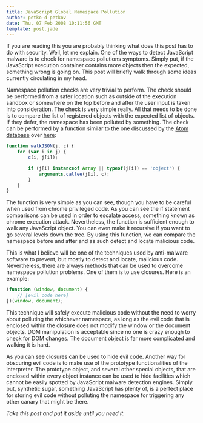```yaml
---
title: JavaScript Global Namespace Pollution
author: petko-d-petkov
date: Thu, 07 Feb 2008 10:11:56 GMT
template: post.jade
---
```


If you are reading this you are probably thinking what does this post has to do with security. Well, let me explain. One of the ways to detect JavaScript malware is to check for namespace pollutions symptoms. Simply put, if the JavaScript execution container contains more objects then the expected, something wrong is going on. This post will briefly walk through some ideas currently circulating in my head.

Namespace pollution checks are very trivial to perform. The check should be performed from a safer location such as outside of the execution sandbox or somewhere on the top before and after the user input is taken into consideration. The check is very simple really. All that needs to be done is to compare the list of registered objects with the expected list of objects. If they defer, the namespace has been polluted by something. The check can be performed by a function similar to the one discussed by the [Atom database](/blog/atom) over [here](/blog/atom#comment-16962):

```javascript
function walkJSON(j, c) {
	for (var i in j) {
		c(i, j[i]);

		if (j[i] instanceof Array || typeof(j[i]) == 'object') {
			arguments.callee(j[i], c);
		}
	}
}
```

The function is very simple as you can see, though you have to be careful when used from chrome privileged code. As you can see the if statement comparisons can be used in order to escalate access, something known as chrome execution attack. Nevertheless, the function is sufficient enough to walk any JavaScript object. You can even make it recursive if you want to go several levels down the tree. By using this function, we can compare the namespace before and after and as such detect and locate malicious code.

This is what I believe will be one of the techniques used by anti-malware software to prevent, but mostly to detect and locate, malicious code. Nevertheless, there are always methods that can be used to overcome namespace pollution problems. One of them is to use closures. Here is an example:

```javascript
(function (window, document) {
	// [evil code here]
})(window, document);
```

This technique will safely execute malicious code without the need to worry about polluting the whichever namespace, as long as the evil code that is enclosed within the closure does not modify the window or the document objects. DOM manipulation is acceptable since no one is crazy enough to check for DOM changes. The document object is far more complicated and walking it is hard.

As you can see closures can be used to hide evil code. Another way for obscuring evil code is to make use of the prototype functionalities of the interpreter. The prototype object, and several other special objects, that are enclosed within every object instance can be used to hide facilities which cannot be easily spotted by JavaScript malware detection engines. Simply put, synthetic sugar, something JavaScript has plenty of, is a perfect place for storing evil code without polluting the namespace for triggering any other canary that might be there.

_Take this post and put it aside until you need it_.
